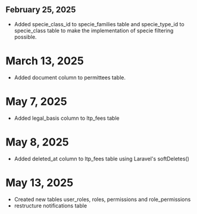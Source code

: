 ## February 25, 2025
- Added specie_class_id to specie_families table and specie_type_id to specie_class table to make the implementation of specie filtering possible.


# March 13, 2025
- Added document column to permittees table.

# May 7, 2025
- Added legal_basis column to ltp_fees table

 # May 8, 2025
 - Added deleted_at column to ltp_fees table using Laravel's softDeletes()
 
# May 13, 2025
- Created new tables user_roles, roles, permissions and role_permissions
- restructure notifications table
